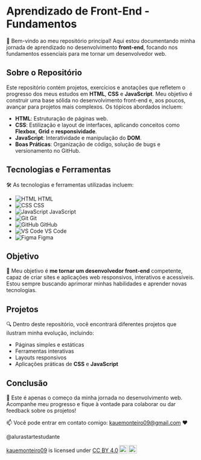 # Aprendizado de Front-End - Fundamentos

🌟 Bem-vindo ao meu repositório principal! Aqui estou documentando minha jornada de aprendizado no desenvolvimento **front-end**, focando nos fundamentos essenciais para me tornar um desenvolvedor web.

## Sobre o Repositório

Este repositório contém projetos, exercícios e anotações que refletem o progresso dos meus estudos em **HTML**, **CSS** e **JavaScript**. Meu objetivo é construir uma base sólida no desenvolvimento front-end e, aos poucos, avançar para projetos mais complexos. Os tópicos abordados incluem:

- **HTML**: Estruturação de páginas web.
- **CSS**: Estilização e layout de interfaces, aplicando conceitos como **Flexbox**, **Grid** e **responsividade**.
- **JavaScript**: Interatividade e manipulação do **DOM**.
- **Boas Práticas**: Organização de código, solução de bugs e versionamento no GitHub.

## Tecnologias e Ferramentas

🛠️ As tecnologias e ferramentas utilizadas incluem:

- ![HTML](https://img.shields.io/badge/HTML5-E34F26?style=flat-square&logo=html5&logoColor=white) HTML
- ![CSS](https://img.shields.io/badge/CSS3-1572B6?style=flat-square&logo=css3&logoColor=white) CSS
- ![JavaScript](https://img.shields.io/badge/JavaScript-F7DF1E?style=flat-square&logo=javascript&logoColor=black) JavaScript
- ![Git](https://img.shields.io/badge/Git-F05032?style=flat-square&logo=git&logoColor=white) Git
- ![GitHub](https://img.shields.io/badge/GitHub-181717?style=flat-square&logo=github&logoColor=white) GitHub
- ![VS Code](https://img.shields.io/badge/Visual%20Studio%20Code-007ACC?style=flat-square&logo=visual-studio-code&logoColor=white) VS Code
- ![Figma](https://img.shields.io/badge/Figma-F24E1E?style=flat-square&logo=figma&logoColor=white) Figma

## Objetivo

🎯 Meu objetivo é **me tornar um desenvolvedor front-end** competente, capaz de criar sites e aplicações web responsivos, interativos e acessíveis. Estou sempre buscando aprimorar minhas habilidades e aprender novas tecnologias.

## Projetos

🔍 Dentro deste repositório, você encontrará diferentes projetos que ilustram minha evolução, incluindo:

- Páginas simples e estáticas
- Ferramentas interativas
- Layouts responsivos
- Aplicações práticas de **CSS** e **JavaScript**

## Conclusão

🚀 Este é apenas o começo da minha jornada no desenvolvimento web. Acompanhe meu progresso e fique à vontade para colaborar ou dar feedback sobre os projetos!

📫 Você pode entrar em contato comigo: kauemonteiro09@gmail.com ❤️

@alurastartestudante

<p xmlns:cc="http://creativecommons.org/ns#" xmlns:dct="http://purl.org/dc/terms/"><a property="dct:title" rel="cc:attributionURL" href="https://kauemonteiro09.github.io/kauemonteiro09/">kauemonteiro09</a> is licensed under <a href="https://creativecommons.org/licenses/by/4.0/?ref=chooser-v1" target="_blank" rel="license noopener noreferrer" style="display:inline-block;">CC BY 4.0<img style="height:22px!important;margin-left:3px;vertical-align:text-bottom;" src="https://mirrors.creativecommons.org/presskit/icons/cc.svg?ref=chooser-v1" alt=""><img style="height:22px!important;margin-left:3px;vertical-align:text-bottom;" src="https://mirrors.creativecommons.org/presskit/icons/by.svg?ref=chooser-v1" alt=""></a></p>
